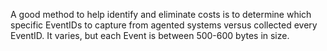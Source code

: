 A good method to help identify and eliminate costs is to determine which specific EventIDs to capture from agented systems versus collected every EventID. It varies, but each Event is between 500-600 bytes in size.
